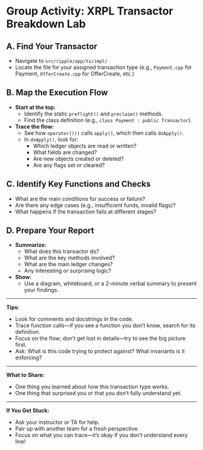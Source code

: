 # Group Activity: XRPL Transactor Breakdown Lab

## **A. Find Your Transactor**
- Navigate to `src/ripple/app/tx/impl/`
- Locate the file for your assigned transaction type (e.g., `Payment.cpp` for Payment, `OfferCreate.cpp` for OfferCreate, etc.)

## **B. Map the Execution Flow**
- **Start at the top:**
  - Identify the static `preflight()` and `preclaim()` methods.
  - Find the class definition (e.g., `class Payment : public Transactor`).
- **Trace the flow:**
  - See how `operator()()` calls `apply()`, which then calls `doApply()`.
  - In `doApply()`, look for:
    - Which ledger objects are read or written?
    - What fields are changed?
    - Are new objects created or deleted?
    - Are any flags set or cleared?

## **C. Identify Key Functions and Checks**
- What are the main conditions for success or failure?
- Are there any edge cases (e.g., insufficient funds, invalid flags)?
- What happens if the transaction fails at different stages?

## **D. Prepare Your Report**
- **Summarize:**
  - What does this transactor do?
  - What are the key methods involved?
  - What are the main ledger changes?
  - Any interesting or surprising logic?
- **Show:**
  - Use a diagram, whiteboard, or a 2-minute verbal summary to present your findings.

---

**Tips:**
- Look for comments and docstrings in the code.
- Trace function calls—if you see a function you don’t know, search for its definition.
- Focus on the flow; don’t get lost in details—try to see the big picture first.
- Ask: What is this code trying to protect against? What invariants is it enforcing?

---

**What to Share:**
- One thing you learned about how this transaction type works.
- One thing that surprised you or that you don’t fully understand yet.

---

**If You Get Stuck:**
- Ask your instructor or TA for help.
- Pair up with another team for a fresh perspective.
- Focus on what you can trace—it’s okay if you don’t understand every line!
